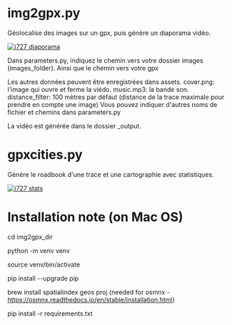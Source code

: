 # img2gpx.py

Géolocalise des images sur un gpx, puis génère un diaporama vidéo.

[![i727 diaporama](assets/screenshot.jpg)](https://youtu.be/KQYF0Ujdgek)

Dans parameters.py, indiquez le chemin vers votre dossier images (images_folder).
Ainsi que le chemin vers votre gpx

Les autres données peuvent être enregistrées dans assets.
cover.png: l'image qui ouvre et ferme la viédo.
music.mp3: la bande son.
distance_filter: 100 mètres par défaut (distance de la trace maximale pour prendre en compte une image)
Vous pouvez indiquer d'autres noms de fichier et chemins dans parameters.py

La vidéo est générée dans le dossier _output.

# gpxcities.py

Génère le roadbook d'une trace et une cartographie avec statistiques.

[![i727 stats](assets/screenshot_map.jpg)](https://727.tcrouzet.com/static/route-727_road_book_plus.html)

# Installation note (on Mac OS)

cd img2gpx_dir

python -m venv venv

source venv/bin/activate

pip install --upgrade pip

brew install spatialindex geos proj (needed for osmnx - https://osmnx.readthedocs.io/en/stable/installation.html)

pip install -r requirements.txt